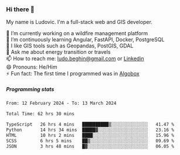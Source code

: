 ### Hi there 👋

My name is Ludovic. I'm a full-stack web and GIS developer.

 🔭 I’m currently working on a wildfire management platform<br/>
 🌱 I’m continuously learning Angular, FastAPI, Docker, PostgreSQL<br/>
 👯 I like GIS tools such as Geopandas, PostGIS, GDAL<br/>
 💬 Ask me about energy transition or travels<br/>
 📫 How to reach me: ludo.beghin@gmail.com or [Linkedin](https://www.linkedin.com/in/ludovic-beghin/)<br/>
 😄 Pronouns: He/Him<br/>
 ⚡ Fun fact: The first time I programmed was in [Algobox](https://fr.wikipedia.org/wiki/Algobox)<br/>

##### Programming stats
<!--START_SECTION:waka-->

```txt
From: 12 February 2024 - To: 13 March 2024

Total Time: 62 hrs 30 mins

TypeScript   26 hrs 4 mins   ██████████▒░░░░░░░░░░░░░░   41.47 %
Python       14 hrs 34 mins  █████▓░░░░░░░░░░░░░░░░░░░   23.16 %
HTML         10 hrs 2 mins   ████░░░░░░░░░░░░░░░░░░░░░   15.96 %
SCSS         6 hrs 5 mins    ██▒░░░░░░░░░░░░░░░░░░░░░░   09.69 %
JSON         3 hrs 48 mins   █▓░░░░░░░░░░░░░░░░░░░░░░░   06.05 %
```

<!--END_SECTION:waka-->
